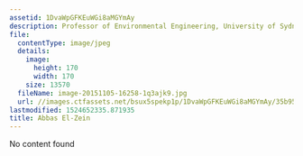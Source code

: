 ```yaml
---
assetid: 1DvaWpGFKEuWGi8aMGYmAy
description: Professor of Environmental Engineering, University of Sydney
file:
  contentType: image/jpeg
  details:
    image:
      height: 170
      width: 170
    size: 13570
  fileName: image-20151105-16258-1q3ajk9.jpg
  url: //images.ctfassets.net/bsux5spekp1p/1DvaWpGFKEuWGi8aMGYmAy/35b957c79e1ab49fa160bd4bb77f065c/image-20151105-16258-1q3ajk9.jpg
lastmodified: 1524652335.871935
title: Abbas El-Zein
---
```

No content found